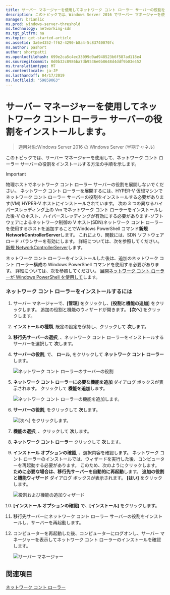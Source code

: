 ```yaml
---
title: サーバー マネージャーを使用してネットワーク コント ローラー サーバーの役割をインストールします。
description: このトピックでは、Windows Server 2016 でサーバー マネージャーを使用して、ネットワーク コント ローラー サーバーの役割をインストールする方法について説明します。
manager: brianlic
ms.prod: windows-server-threshold
ms.technology: networking-sdn
ms.tgt_pltfrm: na
ms.topic: get-started-article
ms.assetid: 3a6e4352-ff62-4290-b8a4-5c83740070fc
ms.author: pashort
author: shortpatti
ms.openlocfilehash: 699e2ca5c4ec33099d0ad948523b6f587ad118e4
ms.sourcegitcommit: 0d0b32c8986ba7db9536e0b8648d4ddf9b03e452
ms.translationtype: MT
ms.contentlocale: ja-JP
ms.lasthandoff: 04/17/2019
ms.locfileid: "59859063"
---
```

# <a name="install-the-network-controller-server-role-using-server-manager"></a>サーバー マネージャーを使用してネットワーク コント ローラー サーバーの役割をインストールします。

>適用対象:Windows Server 2016 の Windows Server (半期チャネル)

このトピックでは、サーバー マネージャーを使用して、ネットワーク コント ローラー サーバーの役割をインストールする方法の手順を示します。

>[!IMPORTANT]
>物理ホストでネットワーク コント ローラー サーバーの役割を展開しないでください。 ネットワーク コント ローラーを展開するには、HYPER-V 仮想マシンでネットワーク コント ローラー サーバーの役割をインストールする必要があります\(VM\) HYPER-V ホストにインストールされています。 次の 3 つの異なるハイパースレッディング上の Vm でネットワーク コント ローラーをインストールした後\-V のホスト、ハイパースレッディングが有効にする必要があります\-ソフトウェアによるネットワーク制御の V ホスト\(SDN\)ネットワーク コント ローラーを使用するホストを追加することでWindows PowerShell コマンド**新規 NetworkControllerServer**します。 これにより、関数には、SDN ソフトウェア ロード バランサーを有効にします。 詳細については、次を参照してください。[新規 NetworkControllerServer](https://technet.microsoft.com/itpro/powershell/windows/network-controller/new-networkcontrollerserver)します。
  
ネットワーク コント ローラーをインストールした後は、追加のネットワーク コント ローラー構成の Windows PowerShell コマンドを使用する必要があります。 詳細については、次を参照してください。 [展開ネットワーク コント ローラーが Windows PowerShell を使用して](../../deploy/Deploy-Network-Controller-using-Windows-PowerShell.md)します。  
  
### <a name="to-install-network-controller"></a>ネットワーク コント ローラーをインストールするには  
  
1.  サーバー マネージャーで、**[管理]** をクリックし、**[役割と機能の追加]** をクリックします。 追加の役割と機能のウィザードが開きます。 **[次へ]** をクリックします。  
  
2.  **インストールの種類**, 既定の設定を保持し、クリックして **次**します。  
  
3.  **移行先サーバーの選択**, 、ネットワーク コント ローラーをインストールするサーバーを選択して **次**します。  
  
4.  **サーバーの役割**, で、 **ロール**, をクリックして **ネットワーク コント ローラー**します。  
  
    ![ネットワーク コント ローラーのサーバーの役割](../../../media/Install-the-Network-Controller-server-role-using-Server-Manager/netc_install_07.jpg)  
  
5.  **ネットワーク コント ローラーに必要な機能を追加**  ダイアログ ボックスが表示されます。 クリックして **機能を追加**します。  
  
    ![ネットワーク コント ローラーの機能を追加します。](../../../media/Install-the-Network-Controller-server-role-using-Server-Manager/netc_install_06.jpg)  
  
6.  **サーバーの役割**, をクリックして **次**します。  
  
    ![[次へ] をクリックします。](../../../media/Install-the-Network-Controller-server-role-using-Server-Manager/netc_install_07.jpg)  
  
7.  **機能の選択**, 、クリックして **次**します。  
  
8.  **ネットワーク コント ローラー** クリックして **次**します。  
  
9. **インストール オプションの確認**, 、選択内容を確認します。 ネットワーク コント ローラーのインストールでは、ウィザードを実行した後、コンピューターを再起動する必要があります。 このため、次のようにクリックします。 **ために必要な場合は、移行先サーバーを自動的に再起動**します。 **追加の役割と機能ウィザード**  ダイアログ ボックスが表示されます。 **[はい]** をクリックします。  
  
    ![役割および機能の追加ウィザード](../../../media/Install-the-Network-Controller-server-role-using-Server-Manager/netc_install_11.jpg)  
  
10. **[インストール オプションの確認]** で、**[インストール]** をクリックします。  
  
11. 移行先サーバーにネットワーク コント ローラー サーバーの役割をインストールし、サーバーを再起動します。  
  
12. コンピューターを再起動した後、コンピューターにログオンし、サーバー マネージャーを表示してネットワーク コント ローラーのインストールを確認します。  
  
    ![サーバー マネージャー](../../../media/Install-the-Network-Controller-server-role-using-Server-Manager/nc_013.jpg)  
  
## <a name="see-also"></a>関連項目  
[ネットワーク コント ローラー](Network-Controller.md)  
  


